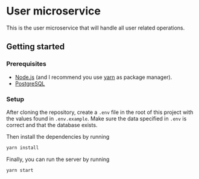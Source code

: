 # User microservice

This is the user microservice that will handle all user related operations.

## Getting started

### Prerequisites

* [Node.js](https://nodejs.org/) (and I recommend you use [yarn](https://yarnpkg.com/) as package manager).
* [PostgreSQL](https://www.postgresql.org/)

### Setup

After cloning the repository, create a `.env` file in the root of this project with the values found in `.env.example`.
Make sure the data specified in `.env` is correct and that the database exists.

Then install the dependencies by running

```bash
yarn install
```

Finally, you can run the server by running

```bash
yarn start
```

